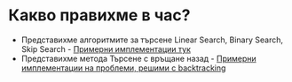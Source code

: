# Какво правихме в час?
- Представихме алгоритмите за търсене Linear Search, Binary Search, Skip Search - [Примерни имплементации тук](https://github.com/DimitarSht/Informatics_10A_2024_2025/tree/main/Group_01/10-th_Grade/Term_01/Week_10_BLS_Backtracking_18_11_2024/Solutions/SearchingAlgorithms)
- Представихме метода Търсене с връщане назад - [Примерни имплементации на проблеми, решими с backtracking](https://github.com/DimitarSht/Informatics_10A_2024_2025/tree/main/Group_01/10-th_Grade/Term_01/Week_10_BLS_Backtracking_18_11_2024/Solutions/Backtracking)